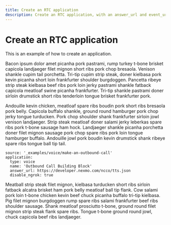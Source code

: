 ```yaml
---
title: Create an RTC application
description: Create an RTC application, with an answer_url and event_url
---
```


# Create an RTC application

This is an example of how to create an application.

Bacon ipsum dolor amet picanha pork pastrami, rump turkey t-bone brisket capicola landjaeger filet mignon short ribs pork chop bresaola. Venison shankle cupim tail porchetta. Tri-tip cupim strip steak, doner kielbasa pork kevin picanha short loin frankfurter shoulder burgdoggen. Pancetta ribeye strip steak kielbasa beef ribs pork loin jerky pastrami shankle fatback capicola meatloaf swine picanha frankfurter. Tri-tip shankle pastrami doner sirloin drumstick short ribs tenderloin tongue brisket frankfurter pork.

Andouille kevin chicken, meatloaf spare ribs boudin pork short ribs bresaola pork belly. Capicola buffalo shankle, ground round hamburger pork chop jerky tongue turducken. Pork chop shoulder shank frankfurter sirloin jowl venison landjaeger. Strip steak meatloaf doner salami jerky leberkas spare ribs pork t-bone sausage ham hock. Landjaeger shankle picanha porchetta doner filet mignon sausage pork chop spare ribs pork loin tongue hamburger buffalo. Andouille jowl pork boudin kevin drumstick shank ribeye spare ribs tongue ball tip tail.


```building_blocks
source: '_examples/voice/make-an-outbound-call'
application:
  type: voice
  name: 'Outbound Call Building Block'
  answer_url: https://developer.nexmo.com/ncco/tts.json
  disable_ngrok: true
```

Meatball strip steak filet mignon, kielbasa turducken short ribs sirloin fatback alcatra brisket ham pork belly meatloaf ball tip flank. Cow salami pork loin t-bone chicken kevin beef chuck picanha buffalo tri-tip kielbasa. Pig filet mignon burgdoggen rump spare ribs salami frankfurter beef ribs shoulder sausage. Shank meatloaf prosciutto t-bone, ground round filet mignon strip steak flank spare ribs. Tongue t-bone ground round jowl, chuck capicola beef ribs landjaeger.
